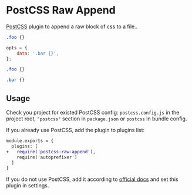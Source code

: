# PostCSS Raw Append

[PostCSS] plugin to append a raw block of css to a file..

[PostCSS]: https://github.com/postcss/postcss

```css
.foo {}
```

```js
opts = {
	data: '.bar {}',
};
````

```css
.foo {}

.bar {}
```

## Usage

Check you project for existed PostCSS config: `postcss.config.js`
in the project root, `"postcss"` section in `package.json`
or `postcss` in bundle config.

If you already use PostCSS, add the plugin to plugins list:

```diff
module.exports = {
  plugins: [
+   require('postcss-raw-append'),
    require('autoprefixer')
  ]
}
```

If you do not use PostCSS, add it according to [official docs]
and set this plugin in settings.

[official docs]: https://github.com/postcss/postcss#usage
